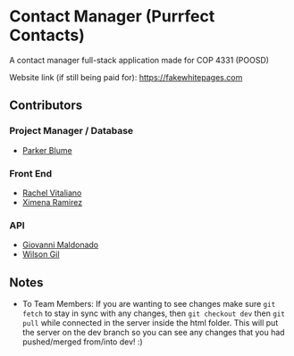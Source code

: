 # Contact Manager (Purrfect Contacts)

A contact manager full-stack application made for COP 4331 (POOSD)

Website link (if still being paid for): https://fakewhitepages.com

## Contributors
### Project Manager / Database
- [Parker Blume](https://github.com/parkerblume)
### Front End
- [Rachel Vitaliano](https://github.com/rachelv026)
- [Ximena Ramirez](https://github.com/ximena99v)
### API
- [Giovanni Maldonado](https://github.com/giovannimv07)
- [Wilson Gil](https://github.com/wilsongil02)

## Notes
- To Team Members: If you are wanting to see changes make sure `git fetch` to stay in sync with any changes, then `git checkout dev` then `git pull` while connected in the server inside the html folder. This will put the server on the dev branch so you can see any changes that you had pushed/merged from/into dev! :)
